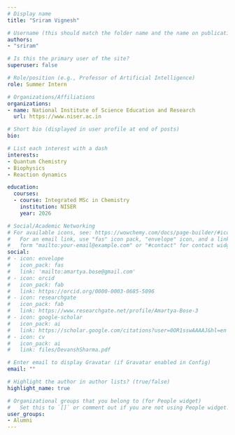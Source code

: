 ```yaml
---
# Display name
title: "Sriram Vignesh"

# Username (this should match the folder name and the name on publications)
authors:
- "sriram"

# Is this the primary user of the site?
superuser: false

# Role/position (e.g., Professor of Artificial Intelligence)
role: Summer Intern

# Organizations/Affiliations
organizations:
- name: National Institute of Science Education and Research
  url: https://www.niser.ac.in

# Short bio (displayed in user profile at end of posts)
bio: 

# List each interest with a dash
interests:
- Quantum Chemistry
- Biophysics
- Reaction dynamics

education:
  courses:
  - course: Integrated MSc in Chemistry
    institution: NISER
    year: 2026

# Social/Academic Networking
# For available icons, see: https://wowchemy.com/docs/page-builder/#icons
#   For an email link, use "fas" icon pack, "envelope" icon, and a link in the
#   form "mailto:your-email@example.com" or "#contact" for contact widget.
social:
# - icon: envelope
#   icon_pack: fas
#   link: 'mailto:amartya.bose@gmail.com'
# - icon: orcid
#   icon_pack: fab
#   link: https://orcid.org/0000-0003-0685-5096
# - icon: researchgate
#   icon_pack: fab
#   link: https://www.researchgate.net/profile/Amartya-Bose-3
# - icon: google-scholar
#   icon_pack: ai
#   link: https://scholar.google.com/citations?user=0OR1sswAAAAJ&hl=en
# - icon: cv
#   icon_pack: ai
#   link: files/DevanshSharma.pdf

# Enter email to display Gravatar (if Gravatar enabled in Config)
email: ""

# Highlight the author in author lists? (true/false)
highlight_name: true

# Organizational groups that you belong to (for People widget)
#   Set this to `[]` or comment out if you are not using People widget.
user_groups:
- Alumni
---
```


